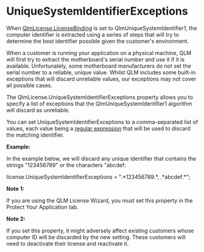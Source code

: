# UniqueSystemIdentifierExceptions

When [QlmLicense.LicenseBinding](https://support.soraco.co/hc/en-us/articles/360001183583-QlmLicense-LicenseBinding) is set to QlmUniqueSystemIdentifier1, the computer identifier is extracted using a series of steps that will try to determine the best identifier possible given the customer's environment.

When a customer is running your application on a physical machine, QLM will first try to extract the motherboard's serial number and use it if it is available. Unfortunately, some motherboard manufacturers do not set the serial number to a reliable, unique value. Whilst QLM includes some built-in exceptions that will discard unreliable values, our exceptions may not cover all possible cases.

The QlmLicense.UniqueSystemIdentifierExceptions property allows you to specify a list of exceptions that the QlmUniqueSystemIdentifier1 algorithm will discard as unreliable.

You can set UniqueSystemIdentifierExceptions to a comma-separated list of values, each value being a [regular expression](https://docs.microsoft.com/en-us/dotnet/standard/base-types/regular-expression-language-quick-reference) that will be used to discard the matching identifier.

**Example:**

In the example below, we will discard any unique identifier that contains the strings "123456789" or the characters "abcdef:

license.UniqueSystemIdentifierExceptions  = ".\*123456789.\*, .\*abcdef.\*";

**Note 1:**

If you are using the QLM License Wizard, you must set this property in the Protect Your Application tab.

**Note 2:**

If you set this property, it might adversely affect existing customers whose computer ID will be discarded by the new setting. These customers will need to deactivate their license and reactivate it.

&#x20;
